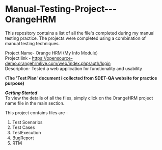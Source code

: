# Manual-Testing-Project---OrangeHRM 
This repository contains a list of all the file's completed during my manual testing practice. The projects were completed using a combination of manual testing techniques.

Project Name- Orange HRM (My Info Module)     
Project link - https://opensource-demo.orangehrmlive.com/web/index.php/auth/login          
Description- Tested a web application for functionality and usability 


****(The 'Test Plan' document i collected from SDET-QA website for practice purpose)****

***Getting Started***       
To view the details of all the files, simply click on the OrangeHRM project name file in the main section.

This project contains files are -     
1. Test Scenarios      
2. Test Cases        
3. TestExecution        
4. BugReport       
5. RTM   
